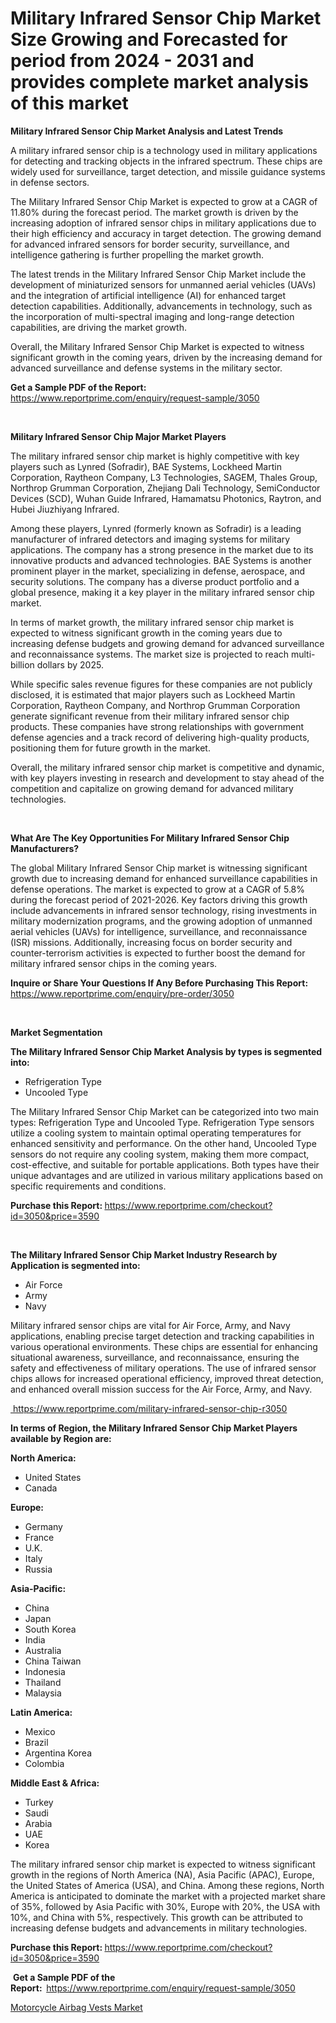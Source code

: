 <p><h1>Military Infrared Sensor Chip Market Size Growing and Forecasted for period from 2024 - 2031 and provides complete market analysis of this market</h1></p><p><strong>Military Infrared Sensor Chip Market Analysis and Latest Trends</strong></p>
<p><p>A military infrared sensor chip is a technology used in military applications for detecting and tracking objects in the infrared spectrum. These chips are widely used for surveillance, target detection, and missile guidance systems in defense sectors. </p><p>The Military Infrared Sensor Chip Market is expected to grow at a CAGR of 11.80% during the forecast period. The market growth is driven by the increasing adoption of infrared sensor chips in military applications due to their high efficiency and accuracy in target detection. The growing demand for advanced infrared sensors for border security, surveillance, and intelligence gathering is further propelling the market growth.</p><p>The latest trends in the Military Infrared Sensor Chip Market include the development of miniaturized sensors for unmanned aerial vehicles (UAVs) and the integration of artificial intelligence (AI) for enhanced target detection capabilities. Additionally, advancements in technology, such as the incorporation of multi-spectral imaging and long-range detection capabilities, are driving the market growth.</p><p>Overall, the Military Infrared Sensor Chip Market is expected to witness significant growth in the coming years, driven by the increasing demand for advanced surveillance and defense systems in the military sector.</p></p>
<p><strong>Get a Sample PDF of the Report:&nbsp;</strong> <a href="https://www.reportprime.com/enquiry/request-sample/3050">https://www.reportprime.com/enquiry/request-sample/3050</a></p>
<p>&nbsp;</p>
<p><strong>Military Infrared Sensor Chip Major Market Players</strong></p>
<p><p>The military infrared sensor chip market is highly competitive with key players such as Lynred (Sofradir), BAE Systems, Lockheed Martin Corporation, Raytheon Company, L3 Technologies, SAGEM, Thales Group, Northrop Grumman Corporation, Zhejiang Dali Technology, SemiConductor Devices (SCD), Wuhan Guide Infrared, Hamamatsu Photonics, Raytron, and Hubei Jiuzhiyang Infrared.</p><p>Among these players, Lynred (formerly known as Sofradir) is a leading manufacturer of infrared detectors and imaging systems for military applications. The company has a strong presence in the market due to its innovative products and advanced technologies. BAE Systems is another prominent player in the market, specializing in defense, aerospace, and security solutions. The company has a diverse product portfolio and a global presence, making it a key player in the military infrared sensor chip market.</p><p>In terms of market growth, the military infrared sensor chip market is expected to witness significant growth in the coming years due to increasing defense budgets and growing demand for advanced surveillance and reconnaissance systems. The market size is projected to reach multi-billion dollars by 2025.</p><p>While specific sales revenue figures for these companies are not publicly disclosed, it is estimated that major players such as Lockheed Martin Corporation, Raytheon Company, and Northrop Grumman Corporation generate significant revenue from their military infrared sensor chip products. These companies have strong relationships with government defense agencies and a track record of delivering high-quality products, positioning them for future growth in the market. </p><p>Overall, the military infrared sensor chip market is competitive and dynamic, with key players investing in research and development to stay ahead of the competition and capitalize on growing demand for advanced military technologies.</p></p>
<p>&nbsp;</p>
<p><strong>What Are The Key Opportunities For Military Infrared Sensor Chip Manufacturers?</strong></p>
<p><p>The global Military Infrared Sensor Chip market is witnessing significant growth due to increasing demand for enhanced surveillance capabilities in defense operations. The market is expected to grow at a CAGR of 5.8% during the forecast period of 2021-2026. Key factors driving this growth include advancements in infrared sensor technology, rising investments in military modernization programs, and the growing adoption of unmanned aerial vehicles (UAVs) for intelligence, surveillance, and reconnaissance (ISR) missions. Additionally, increasing focus on border security and counter-terrorism activities is expected to further boost the demand for military infrared sensor chips in the coming years.</p></p>
<p><strong>Inquire or Share Your Questions If Any Before Purchasing This Report:</strong> <a href="https://www.reportprime.com/enquiry/pre-order/3050">https://www.reportprime.com/enquiry/pre-order/3050</a></p>
<p>&nbsp;</p>
<p><strong>Market Segmentation</strong></p>
<p><strong>The Military Infrared Sensor Chip Market Analysis by types is segmented into:</strong></p>
<p><ul><li>Refrigeration Type</li><li>Uncooled Type</li></ul></p>
<p><p>The Military Infrared Sensor Chip Market can be categorized into two main types: Refrigeration Type and Uncooled Type. Refrigeration Type sensors utilize a cooling system to maintain optimal operating temperatures for enhanced sensitivity and performance. On the other hand, Uncooled Type sensors do not require any cooling system, making them more compact, cost-effective, and suitable for portable applications. Both types have their unique advantages and are utilized in various military applications based on specific requirements and conditions.</p></p>
<p><strong>Purchase this Report:&nbsp;</strong><a href="https://www.reportprime.com/checkout?id=3050&price=3590">https://www.reportprime.com/checkout?id=3050&price=3590</a></p>
<p>&nbsp;</p>
<p><strong>The Military Infrared Sensor Chip Market Industry Research by Application is segmented into:</strong></p>
<p><ul><li>Air Force</li><li>Army</li><li>Navy</li></ul></p>
<p><p>Military infrared sensor chips are vital for Air Force, Army, and Navy applications, enabling precise target detection and tracking capabilities in various operational environments. These chips are essential for enhancing situational awareness, surveillance, and reconnaissance, ensuring the safety and effectiveness of military operations. The use of infrared sensor chips allows for increased operational efficiency, improved threat detection, and enhanced overall mission success for the Air Force, Army, and Navy.</p></p>
<p><a href="https://www.reportprime.com/military-infrared-sensor-chip-r3050">&nbsp;https://www.reportprime.com/military-infrared-sensor-chip-r3050</a></p>
<p><strong>In terms of Region, the Military Infrared Sensor Chip Market Players available by Region are:</strong></p>
<p>
    <p> <strong> North America: </strong>
        <ul>
            <li>United States</li>
            <li>Canada</li>
        </ul>
        </p> 
    <p> <strong> Europe: </strong>
        <ul>
            <li>Germany</li>
            <li>France</li>
            <li>U.K.</li>
            <li>Italy</li>
            <li>Russia</li>
        </ul>
        </p> 
    <p> <strong> Asia-Pacific: </strong>
        <ul>
            <li>China</li>
            <li>Japan</li>
            <li>South Korea</li>
            <li>India</li>
            <li>Australia</li>
            <li>China Taiwan</li>
            <li>Indonesia</li>
            <li>Thailand</li>
            <li>Malaysia</li>
        </ul>
        </p> 
    <p> <strong> Latin America: </strong>
        <ul>
            <li>Mexico</li>
            <li>Brazil</li>
            <li>Argentina Korea</li>
            <li>Colombia</li>
        </ul>
        </p> 
    <p> <strong> Middle East & Africa: </strong>
        <ul>
            <li>Turkey</li>
            <li>Saudi</li>
            <li>Arabia</li>
            <li>UAE</li>
            <li>Korea</li>
        </ul>
    </p>
    </p>
<p><p>The military infrared sensor chip market is expected to witness significant growth in the regions of North America (NA), Asia Pacific (APAC), Europe, the United States of America (USA), and China. Among these regions, North America is anticipated to dominate the market with a projected market share of 35%, followed by Asia Pacific with 30%, Europe with 20%, the USA with 10%, and China with 5%, respectively. This growth can be attributed to increasing defense budgets and advancements in military technologies.</p></p>
<p><strong>Purchase this Report: </strong><a href="https://www.reportprime.com/checkout?id=3050&price=3590">https://www.reportprime.com/checkout?id=3050&price=3590</a></p>
<p>&nbsp;<strong>Get a Sample PDF of the Report:&nbsp;&nbsp;</strong><a href="https://www.reportprime.com/enquiry/request-sample/3050">https://www.reportprime.com/enquiry/request-sample/3050</a></p>
<p><strong></strong></p>
<p><p><a href="https://issuu.com/reportprime-2/docs/motorcycle-airbag-vests-market-size-2030.pptx">Motorcycle Airbag Vests Market</a></p></p>